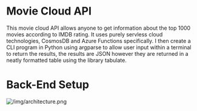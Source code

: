 # Movie Cloud API
This movie cloud API allows anyone to get information about the top 1000 movies according to IMDB rating. It uses purely servless cloud technologies, CosmosDB and Azure Functions specifically. I then create a CLI program in Python using argparse to allow user input within a terminal to return the results, the results are JSON however they are returned in a neatly formatted table using the library tabulate.

# Back-End Setup
![/img/architecture.png](https://github.com/Billy-2727/movie_cloud_api/tree/master/img/architecture.png)
